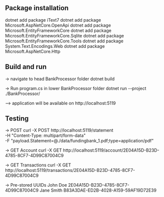 ## Package installation
dotnet add package iText7
dotnet add package Microsoft.AspNetCore.OpenApi
dotnet add package Microsoft.EntityFrameworkCore
dotnet add package Microsoft.EntityFrameworkCore.Sqlite
dotnet add package Microsoft.EntityFrameworkCore.Tools
dotnet add package System.Text.Encodings.Web
dotnet add package Microsoft.AspNetCore.Http

## Build and run
-> navigate to head BankProcessor folder
dotnet build

-> Run program.cs in lower BankProcessor folder
dotnet run --project ./BankProcessor/

--> application will be available on http://localhost:5119

## Testing

-> POST
curl -X POST http://localhost:5119/statement \
     -H "Content-Type: multipart/form-data" \
     -F "payload.Statement=@./data/fundingbank_1.pdf;type=application/pdf"

-> GET Account
curl -X GET http://localhost:5119/account/2E04A15D-B23D-4785-8CF7-4D99C87004C9

-> GET Transactions
curl -X GET http://localhost:5119/transactions/2E04A15D-B23D-4785-8CF7-4D99C87004C9

-> Pre-stored UUIDs
John Doe	2E04A15D-B23D-4785-8CF7-4D99C87004C9
Jane Smith	B83A3DAE-ED2B-4028-A159-59AF19D72E39

